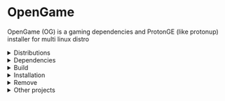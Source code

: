 OpenGame
======
OpenGame (OG) is a gaming dependencies and ProtonGE (like protonup) installer for multi linux distro

<details>
<summary>Distributions</summary>

+ Fedora
+ Arch (need test)
+ Ubuntu
+ ElementaryOS
</details>

<details>
<summary>Dependencies</summary>

Install curl on your system to use installation command

```shell
curl --proto '=https' --tlsv1.2 -sSf https://sh.rustup.rs | sh
```
</details>

<details>
<summary>Build</summary>

Use <a target="_blank" href="https://github.com/rust-embedded/cross">cross</a> to compile for
a release with target `x86_64-unknown-linux-gnu`<br>
You can use `cargo build` or `cargo run` for debug

```shell
cross build --target x86_64-unknown-linux-gnu --release
```
</details>

<details>
<summary>Installation</summary>

Install curl on your system to use installation command

```shell
curl -L https://raw.githubusercontent.com/Dragnansia/OpenGame/main/install.sh | sh
```
</details>

<details>
<summary>Remove</summary>

```shell
rm ~/bin/opengame
```
</details>

<details>
<summary>Other projects</summary>

+ <a target="_blank" href="https://github.com/Ahmed-Al-Balochi/LibreGaming">LibreGaming</a>
</details>
